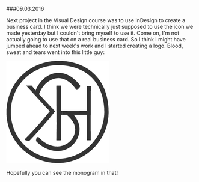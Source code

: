 ###09.03.2016

Next project in the Visual Design course was to use InDesign to create a business card. I think we were technically just
supposed to use the icon we made yesterday but I couldn't bring myself to use it. Come on, I'm not actually going to use that 
on a real business card. So I think I might have jumped ahead to next week's work and I started creating a logo. 
Blood, sweat and tears went into this little guy:

![Logo Black](/logo-black.png)

Hopefully you can see the monogram in that!
